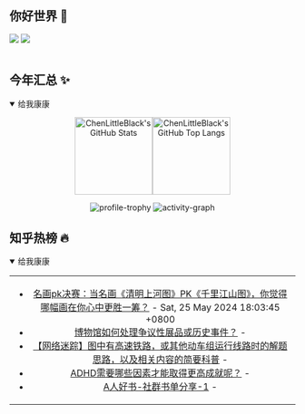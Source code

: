 ## 你好世界 👋

[![](https://img.shields.io/badge/@ChenLittleBlack-1a6c81?style=flat&logo=java&logoColor=1a6c81&label=Java&colorA=ffffff)](https://www.java.com/)
[![](https://img.shields.io/badge/@ChenLittleBlack-41b883?style=flat&logo=vuedotjs&logoColor=41b883&label=Vue&colorA=ffffff)](https://cn.vuejs.org/)

<div align="center">

<img alt="" src="https://readme-typing-svg.herokuapp.com?font=Consolas&center=true&vCenter=true&width=800&height=60&lines=The+traveler+often+arrives%2C+and+the+doer+often+succeeds.">
<img width="800"  height="3" alt="" src="https://camo.githubusercontent.com/82291b0fe831bfc6781e07fc5090cbd0a8b912bb8b8d4fec0696c881834f81ac/68747470733a2f2f70726f626f742e6d656469612f394575424971676170492e676966">

</div>


## 今年汇总 ✨

<details open>

<summary>给我康康</summary>

<div align="center">

<img height="137px" alt="ChenLittleBlack's GitHub Stats" src="https://github-readme-stats-roan-delta.vercel.app/api?username=ChenLittleBlack&hide_title=false&hide_border=true&show_icons=true&include_all_commits=true&line_height=21&bg_color=0,EC6C6C,FFD479,FFFC79,73FA79&theme=graywhite&locale=cn" /><img align="" height="137px" alt="ChenLittleBlack's GitHub Top Langs" src="https://github-readme-stats-roan-delta.vercel.app/api/top-langs/?username=ChenLittleBlack&hide_title=false&hide_border=true&layout=compact&bg_color=0,73FA79,73FDFF,D783FF&theme=graywhite&locale=cn" />

<img alt="profile-trophy" src="https://github-profile-trophy.vercel.app/?username=ChenLittleBlack&theme=algolia&column=-1" />

<img alt="activity-graph" src="https://activity-graph.herokuapp.com/graph?username=ChenLittleBlack&theme=github" />

</div>

</details>


## 知乎热榜 🔥

<details open>

<summary>给我康康</summary>

<div align="center">

<table style="height: 300px;">
<tr>
<td align="center" valign="middle">

<!-- START_SECTION:blog -->
* <a href='http://www.zhihu.com/question/656999935/answer/3509102960?utm_campaign=rss&utm_medium=rss&utm_source=rss&utm_content=title' target='_blank'>名画pk决赛：当名画《清明上河图》PK《千里江山图》，你觉得哪幅画在你心中更胜一筹？</a> - Sat, 25 May 2024 18:03:45 +0800
* <a href='http://www.zhihu.com/question/656010784/answer/3502017859?utm_campaign=rss&utm_medium=rss&utm_source=rss&utm_content=title' target='_blank'>博物馆如何处理争议性展品或历史事件？</a> - 
* <a href='http://zhuanlan.zhihu.com/p/625352281?utm_campaign=rss&utm_medium=rss&utm_source=rss&utm_content=title' target='_blank'>【网络迷踪】图中有高速铁路，或其他动车组运行线路时的解题思路，以及相关内容的简要科普</a> - 
* <a href='http://zhuanlan.zhihu.com/p/693065733?utm_campaign=rss&utm_medium=rss&utm_source=rss&utm_content=title' target='_blank'>ADHD需要哪些因素才能取得更高成就呢？</a> - 
* <a href='http://zhuanlan.zhihu.com/p/698648430?utm_campaign=rss&utm_medium=rss&utm_source=rss&utm_content=title' target='_blank'>A人好书-社群书单分享-1</a> - 
<!-- END_SECTION:blog -->

</td>
</tr>
</table>

</div>
</details>
